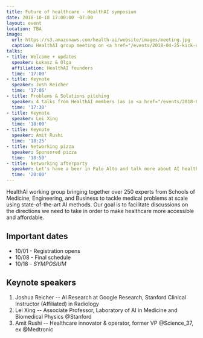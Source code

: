 ```yaml
---
title: Future of healthcare - HealthAI symposium
date: 2018-10-18 17:00:00 -07:00
layout: event
location: TBA
image:
  url: https://s3.amazonaws.com/health-ai/website/images/meeting.jpg
  caption: HealthAI group meeting on <a href="/events/2018-04-25-kick-off-seminar.html">04/25/2018</a>
talks:
- title: Welcome + updates
  speaker: Łukasz & Olga
  affiliation: HealthAI founders
  time: '17:00'
- title: Keynote
  speaker: Josh Reicher
  time: '17:05'
- title: Problems & Solutions pitching
  speaker: 4 talks from HealthAI members (as in <a href="/events/2018-05-30-problems-and-solutoins.html">the last event</a>)
  time: '17:30'
- title: Keynote
  speaker: Lei Xing
  time: '18:00'
- title: Keynote
  speaker: Amit Rushi
  time: '18:25'
- title: Networking pizza
  speaker: Sponsored pizza
  time: '18:50'
- title: Networking afterparty
  speaker: Let's have a beer in Palo Alto and talk more about AI healthcare
  time: '20:00'
---
```


HealthAI working group bringing together over 250 experts from Schools of Medicine, Engineering, and Business to tackle medical problems at scale using state-of-the-art AI methods. Our goal is to facilitate discussions on the directions we need to take in order to make healthcare more accessible and affordable.

## Important dates

* 10/01 - Registration opens
* 10/08 - Final schedule
* 10/18 - *SYMPOSIUM*	 

## Keynote speakers

1. Joshua Reicher -- AI Research at Google Research, Stanford Clinical Instructor (Affiliated) in Radiology
2. Lei Xing -- Associate Professor, Laboratory of AI in Medicine and Biomedical Physics @Stanford
3. Amit Rushi -- Healthcare innovator & operator, former VP @Science_37, ex @Medtronic
